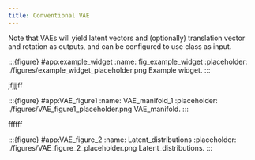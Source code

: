 ```yaml
---
title: Conventional VAE
---
```




Note that VAEs will yield latent vectors and (optionally) translation vector and rotation as outputs, and can be configured to use class as input.

:::{figure} #app:example_widget
:name: fig_example_widget
:placeholder: ./figures/example_widget_placeholder.png
Example widget.
:::



jfjjjff


:::{figure} #app:VAE_figure1
:name: VAE_manifold_1
:placeholder: ./figures/VAE_figure1_placeholder.png
VAE_manifold.
:::


ffffff

:::{figure} #app:VAE_figure_2
:name: Latent_distributions
:placeholder: ./figures/VAE_figure_2_placeholder.png
Latent_distributions.
:::